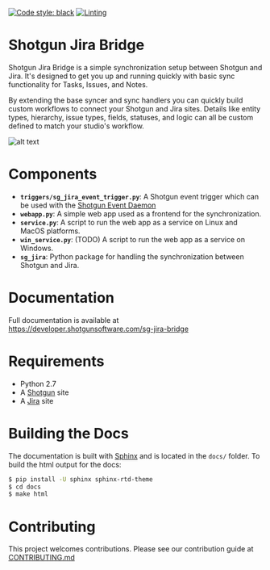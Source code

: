 [![Code style: black](https://img.shields.io/badge/code%20style-black-000000.svg)](https://github.com/psf/black)
[![Linting](https://img.shields.io/badge/PEP8%20by-Hound%20CI-a873d1.svg)](https://houndci.com)

# Shotgun Jira Bridge

Shotgun Jira Bridge is a simple synchronization setup between Shotgun and Jira. It's designed to get you up and running quickly with basic sync functionality for Tasks, Issues, and Notes.

By extending the base syncer and sync handlers you can quickly build custom workflows to connect your Shotgun and Jira sites. Details like entity types, hierarchy, issue types, fields, statuses, and logic can all be custom defined to match your studio's workflow.

![alt text](https://developer.shotgunsoftware.com/sg-jira-bridge/_images/sg_jira_bridge_workflow.png "SG Jira Bridge Overview")

# Components

- **`triggers/sg_jira_event_trigger.py`**: A Shotgun event trigger which can be used with the [Shotgun Event Daemon](https://github.com/shotgunsoftware/shotgunEvents)
- **`webapp.py`**: A simple web app used as a frontend for the synchronization.
- **`service.py`**: A script to run the web app as a service on Linux and MacOS platforms.
- **`win_service.py`**:  (TODO) A script to run the web app as a service on Windows.
- **`sg_jira`**: Python package for handling the synchronization between Shotgun and Jira.

# Documentation

Full documentation is available at https://developer.shotgunsoftware.com/sg-jira-bridge

# Requirements

- Python 2.7
- A [Shotgun](https://shotgunsoftware.com) site
- A [Jira](https://www.atlassian.com/software/jira) site

# Building the Docs
The documentation is built with [Sphinx](http://www.sphinx-doc.org) and is located in the `docs/` folder. To build the html output for the docs:

```bash
$ pip install -U sphinx sphinx-rtd-theme
$ cd docs
$ make html
```


# Contributing

This project welcomes contributions. Please see our contribution guide at
[CONTRIBUTING.md](CONTRIBUTING.md)
